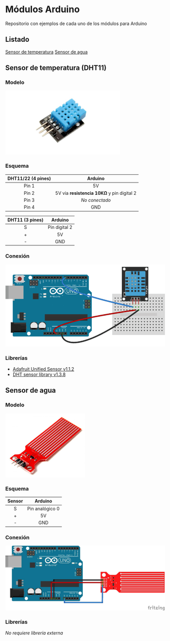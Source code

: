 # Módulos Arduino
Repositorio con ejemplos de cada uno de los módulos para Arduino

## Listado

[Sensor de temperatura](https://github.com/javinair/modulos_arduino#sensor-de-temperatura)
[Sensor de agua](https://github.com/javinair/modulos_arduino#sensor-de-agua)



## Sensor de temperatura (**DHT11**)

### Modelo
<img src="https://github.com/javinair/modulos_arduino/blob/master/DHT11/res/sensor.jpg" height="200px">

### Esquema
DHT11/22 (4 pines) | Arduino
:-------------: |:-------------:
Pin 1      | 5V |
Pin 2      |5V via **resistencia 10KΩ** y pin digital 2|
Pin 3 | *No conectado*
Pin 4 |GND|

DHT11 (3 pines) | Arduino
:-------------: |:-------------:
S      | Pin digital 2 |
\+      | 5V|
\- |GND |

### Conexión
![Conexión](https://github.com/javinair/modulos_arduino/blob/master/DHT11/res/conexion.png)

### Librerías
- [Adafruit Unified Sensor v1.1.2](https://github.com/adafruit/Adafruit_Sensor)
- [DHT sensor library v1.3.8](https://github.com/adafruit/DHT-sensor-library)


## Sensor de agua

### Modelo
<img src="https://github.com/javinair/modulos_arduino/blob/master/Sensor_agua/res/sensor.jpg" height="200px">

### Esquema
Sensor | Arduino
:-------------: |:-------------:
S      | Pin analógico 0 |
\+      | 5V|
\- |GND |

### Conexión
![Conexión](https://github.com/javinair/modulos_arduino/blob/master/Sensor_agua/res/conexion.jpg)

### Librerías
*No requiere librería externa*